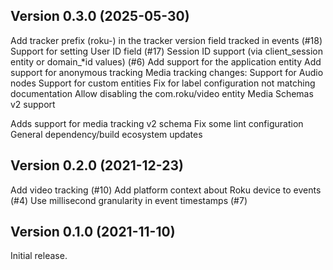Version 0.3.0 (2025-05-30)
--------------------------

Add tracker prefix (roku-) in the tracker version field tracked in events (#18)
Support for setting User ID field (#17)
Session ID support (via client_session entity or domain_*id values) (#6)
Add support for the application entity
Add support for anonymous tracking
Media tracking changes:
  Support for Audio nodes
  Support for custom entities
  Fix for label configuration not matching documentation
  Allow disabling the com.roku/video entity
  Media Schemas v2 support

Adds support for media tracking v2 schema
Fix some lint configuration
General dependency/build ecosystem updates

Version 0.2.0 (2021-12-23)
--------------------------

Add video tracking (#10)
Add platform context about Roku device to events (#4)
Use millisecond granularity in event timestamps (#7)

Version 0.1.0 (2021-11-10)
--------------------------

Initial release.
